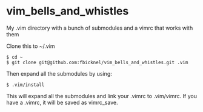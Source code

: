 vim_bells_and_whistles
======================

My .vim directory with a bunch of submodules and a vimrc that works with them

Clone this to ~/.vim

```
$ cd ~
$ git clone git@github.com:fbicknel/vim_bells_and_whistles.git .vim
```

Then expand all the submodules by using:

```
$ .vim/install
```

This will expand all the submodules and link your .vimrc to .vim/vimrc.  If
you have a .vimrc, it will be saved as vimrc_save.
